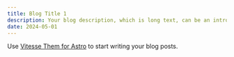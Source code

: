 ```yaml
---
title: Blog Title 1
description: Your blog description, which is long text, can be an introduction to the post or a paragraph of the post.
date: 2024-05-01
---
```


Use [Vitesse Them for Astro](https://astro.build/themes/details/vitesse-theme-for-astro/) to start writing your blog posts.
